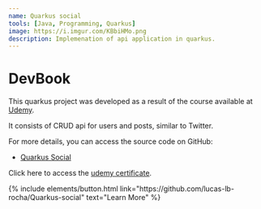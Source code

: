 ```yaml
---
name: Quarkus social
tools: [Java, Programming, Quarkus]
image: https://i.imgur.com/KBbiHMo.png
description: Implemenation of api application in quarkus.
---
```


# DevBook

This quarkus project was developed as a result of the course available at [Udemy](https://www.udemy.com/course/aprenda-quarkus-e-desenvolva-apis-restful-poderosas-em-java/?couponCode=LEADERSALE24A).

It consists of CRUD api for users and posts, similar to Twitter.

For more details, you can access the source code on GitHub:

- [Quarkus Social](https://github.com/lucas-lb-rocha/Quarkus-social)

Click here to access the [udemy certificate](https://udemy-certificate.s3.amazonaws.com/pdf/UC-44e015c9-552f-4300-a63f-3ffa6245618c.pdf).


<p class="text-center">
{% include elements/button.html link="https://github.com/lucas-lb-rocha/Quarkus-social" text="Learn More" %}
</p>
